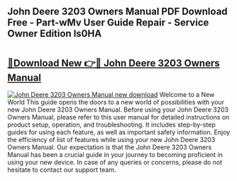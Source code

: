 ## John Deere 3203 Owners Manual PDF Download Free - Part-wMv User Guide Repair - Service Owner Edition ls0HA

# <h2><a href="http://bc91785.oget.top/?id=John+Deere+3203+Owners+Manual">🔗Download New 👉🔴 John Deere 3203 Owners Manual</a></h2>

[![John Deere 3203 Owners Manual new download](https://i.imgur.com/5g1atiW.png)](http://bc91785.oget.top/?id=John+Deere+3203+Owners+Manual)
Welcome to a New World This guide opens the doors to a new world of possibilities with your new John Deere 3203 Owners Manual. Before using your John Deere 3203 Owners Manual, please refer to this user manual for detailed instructions on product setup, operation, and troubleshooting. It includes step-by-step guides for using each feature, as well as important safety information. Enjoy the efficiency of list of features while using your new John Deere 3203 Owners Manual. Our expectation is that the John Deere 3203 Owners Manual has been a crucial guide in your journey to becoming proficient in using your new device. In case of any queries or concerns, please do not hesitate to contact our support team.
